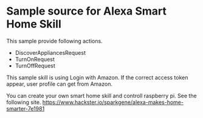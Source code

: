 # Sample source for Alexa Smart Home Skill

This sample provide following actions.

- DiscoverAppliancesRequest
- TurnOnRequest
- TurnOffRequest

This sample skill is using Login with Amazon.
If the correct access token appear, user profile can get from Amazon.

You can create your own smart home skill and controll raspberry pi. See the following site.
https://www.hackster.io/sparkgene/alexa-makes-home-smarter-7e1981

